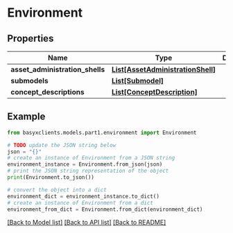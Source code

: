 # Environment


## Properties

Name | Type | Description | Notes
------------ | ------------- | ------------- | -------------
**asset_administration_shells** | [**List[AssetAdministrationShell]**](AssetAdministrationShell.md) |  | [optional] 
**submodels** | [**List[Submodel]**](Submodel.md) |  | [optional] 
**concept_descriptions** | [**List[ConceptDescription]**](ConceptDescription.md) |  | [optional] 

## Example

```python
from basyxclients.models.part1.environment import Environment

# TODO update the JSON string below
json = "{}"
# create an instance of Environment from a JSON string
environment_instance = Environment.from_json(json)
# print the JSON string representation of the object
print(Environment.to_json())

# convert the object into a dict
environment_dict = environment_instance.to_dict()
# create an instance of Environment from a dict
environment_from_dict = Environment.from_dict(environment_dict)
```
[[Back to Model list]](../README.md#documentation-for-models) [[Back to API list]](../README.md#documentation-for-api-endpoints) [[Back to README]](../README.md)


